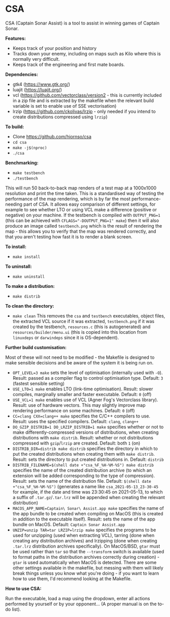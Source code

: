# CSA
CSA (Captain Sonar Assist) is a tool to assist in winning games of Captain Sonar.

**Features:**
- Keeps track of your position and history
- Tracks down your enemy, including on maps such as Kilo where this is normally very difficult.
- Keeps track of the engineering and first mate boards.

**Dependencies:**
- gtk4 (https://www.gtk.org/)
- luajit (https://luajit.org/)
- vcl (https://github.com/vectorclass/version2 - this is currently included in a zip file and is extracted by the makefile when the relevant build variable is set to enable use of SSE vectorisation)
- lrzip (https://github.com/ckolivas/lrzip - only needed if you intend to create distributions compressed using `lrzip`)

**To build:**
- Clone https://github.com/hiornso/csa
- `cd csa`
- `make -j$(nproc)`
- `./csa`

**Benchmarking:**
- `make testbench`
- `./testbench`

This will run 50 back-to-back map renders of a test map at a 1000x1000 resolution and print the time taken. This is a standardised way of testing the performance of the map rendering, which is by far the most performance-needing part of CSA. It allows easy comparison of different settings, for example to see whether LTO or using VCL make a difference (positive or negative) on your machine. If the testbench is compiled with `OUTPUT_PNG=1` (this can be achieved with `CFLAGS="-DOUTPUT_PNG=1" make`) then it will also produce an image called `testbench.png` which is the result of rendering the map - this allows you to verify that the map was rendered correctly, and that you aren't testing how fast it is to render a blank screen.

**To install:**
- `make install`

**To uninstall:**
- `make uninstall`

**To make a distribution:**
- `make distrib`

**To clean the directory:**
- `make clean`
This removes the `csa` and `testbench` executables, object files, the extracted VCL source if it was extracted, `testbench.png` if it was created by the testbench, `resources.c` (this is autogenerated) and `resources/builder/menu.ui` (this is copied into this location from `linuxdeps` or `darwindeps` since it is OS-dependent).

**Further build customisation:**

Most of these will not need to be modified - the Makefile is designed to make sensible decisions and be aware of the system it is being run on.
- `OPT_LEVEL=3 make` sets the level of optimisation (internally used with `-O`). Result: passed as a compiler flag to control optimisation type. Default: `3` (fastest sensible setting)
- `USE_LTO=1 make` enables LTO (link-time optimisation). Result: slower compiles, marginally smaller and faster executable. Default: `0` (off)
- `USE_VCL=1 make` enables use of VCL (Agner Fog's Vectorclass library). Result: use of hardware vectors. This may slightly improve map rendering performance on some machines. Default: `0` (off)
- `CC=clang CXX=clang++ make` specifies the C/C++ compilers to use. Result: uses the specified compilers. Default: `clang`, `clang++`
- `DO_GZIP_DISTRIB=1 DO_LRZIP_DISTRIB=1 make` specifies whether or not to make differently-compressed versions of distributions, when creating distributions with `make distrib`. Result: whether or not distributions compressed with `gzip`/`lrzip` are created. Default: both `1` (on)
- `DISTRIB_DIR=distrib make distrib` specifies the directory in which to put the created distributions when creating them with `make distrib`. Result: sets the directory to put created distributions in. Default: `distrib`
- `DISTRIB_FILENAME=$(shell date +"csa_%F_%H-%M-%S") make distrib` specifies the name of the created distribution archive (to which an extension will be added corresponding to the type of compression). Result: sets the name of the distribution file. Default: `$(shell date +"csa_%F_%H-%M-%S")` (generates a name like `csa_2021-05-13_23-30-45` for example, if the date and time was 23:30:45 on 2021-05-13, to which a suffix of `.tar.gz`/`.tar.lrz` will be appended when creating the relevant distribution)
- `MACOS_APP_NAME=Captain\ Sonar\ Assist.app make` specifies the name of the app bundle to be created when compiling on MacOS (this is created in addition to the executable itself). Result: sets the name of the app bundle on MacOS. Default: `Captain Sonar Assist.app`
- `UNZIP=unzip TAR=tar LRZIP=lrzip make` specifies the programs to be used for unzipping (used when extracting VCL), tarring (done when creating any distribution archives) and lrzipping (done when creating `.tar.lrz` distribution archives specifically). On MacOS/BSD, `gtar` must be used rather than `tar` so that the `--transform` switch is available (used to format paths in the distribution archives correctly during creation) - `gtar` is used automatically when MacOS is detected.
There are some other settings available in the makefile, but messing with them will likely break things unless you know what you're doing - if you want to learn how to use them, I'd recommend looking at the Makefile.

**How to use CSA:**

Run the executable, load a map using the dropdown, enter all actions performed by yourself or by your opponent... (A proper manual is on the to-do list).
